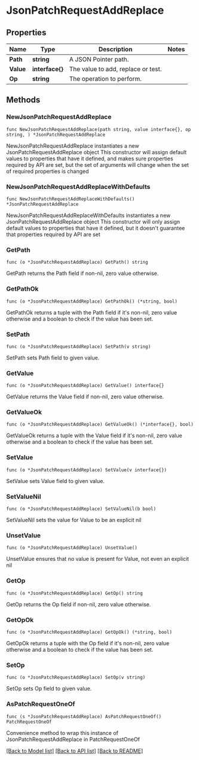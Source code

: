 # JsonPatchRequestAddReplace

## Properties

Name | Type | Description | Notes
------------ | ------------- | ------------- | -------------
**Path** | **string** | A JSON Pointer path. | 
**Value** | **interface{}** | The value to add, replace or test. | 
**Op** | **string** | The operation to perform. | 

## Methods

### NewJsonPatchRequestAddReplace

`func NewJsonPatchRequestAddReplace(path string, value interface{}, op string, ) *JsonPatchRequestAddReplace`

NewJsonPatchRequestAddReplace instantiates a new JsonPatchRequestAddReplace object
This constructor will assign default values to properties that have it defined,
and makes sure properties required by API are set, but the set of arguments
will change when the set of required properties is changed

### NewJsonPatchRequestAddReplaceWithDefaults

`func NewJsonPatchRequestAddReplaceWithDefaults() *JsonPatchRequestAddReplace`

NewJsonPatchRequestAddReplaceWithDefaults instantiates a new JsonPatchRequestAddReplace object
This constructor will only assign default values to properties that have it defined,
but it doesn't guarantee that properties required by API are set

### GetPath

`func (o *JsonPatchRequestAddReplace) GetPath() string`

GetPath returns the Path field if non-nil, zero value otherwise.

### GetPathOk

`func (o *JsonPatchRequestAddReplace) GetPathOk() (*string, bool)`

GetPathOk returns a tuple with the Path field if it's non-nil, zero value otherwise
and a boolean to check if the value has been set.

### SetPath

`func (o *JsonPatchRequestAddReplace) SetPath(v string)`

SetPath sets Path field to given value.


### GetValue

`func (o *JsonPatchRequestAddReplace) GetValue() interface{}`

GetValue returns the Value field if non-nil, zero value otherwise.

### GetValueOk

`func (o *JsonPatchRequestAddReplace) GetValueOk() (*interface{}, bool)`

GetValueOk returns a tuple with the Value field if it's non-nil, zero value otherwise
and a boolean to check if the value has been set.

### SetValue

`func (o *JsonPatchRequestAddReplace) SetValue(v interface{})`

SetValue sets Value field to given value.


### SetValueNil

`func (o *JsonPatchRequestAddReplace) SetValueNil(b bool)`

 SetValueNil sets the value for Value to be an explicit nil

### UnsetValue
`func (o *JsonPatchRequestAddReplace) UnsetValue()`

UnsetValue ensures that no value is present for Value, not even an explicit nil
### GetOp

`func (o *JsonPatchRequestAddReplace) GetOp() string`

GetOp returns the Op field if non-nil, zero value otherwise.

### GetOpOk

`func (o *JsonPatchRequestAddReplace) GetOpOk() (*string, bool)`

GetOpOk returns a tuple with the Op field if it's non-nil, zero value otherwise
and a boolean to check if the value has been set.

### SetOp

`func (o *JsonPatchRequestAddReplace) SetOp(v string)`

SetOp sets Op field to given value.



### AsPatchRequestOneOf

`func (s *JsonPatchRequestAddReplace) AsPatchRequestOneOf() PatchRequestOneOf`

Convenience method to wrap this instance of JsonPatchRequestAddReplace in PatchRequestOneOf

[[Back to Model list]](../README.md#documentation-for-models) [[Back to API list]](../README.md#documentation-for-api-endpoints) [[Back to README]](../README.md)


